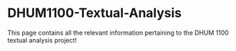# DHUM1100-Textual-Analysis

This page contains all the relevant information pertaining to the DHUM 1100 textual analysis project!
